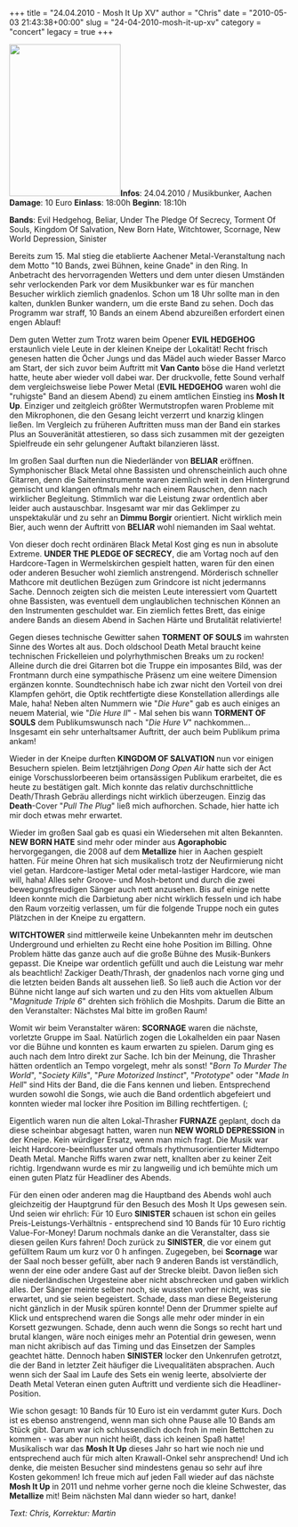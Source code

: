 +++
title = "24.04.2010 - Mosh It Up XV"
author = "Chris"
date = "2010-05-03 21:43:38+00:00"
slug = "24-04-2010-mosh-it-up-xv"
category = "concert"
legacy = true
+++

<img src="images//2010/05/2010-04-24-Mosh-It-Up-XV.jpg" alt="" title="2010-04-24 - Mosh It Up XV" width="200" height="273" class="coverImg" />**Infos**:
24.04.2010 / Musikbunker, Aachen
**Damage**: 10 Euro
**Einlass**: 18:00h
**Beginn**: 18:10h

**Bands**:
Evil Hedgehog, Beliar, Under The Pledge Of Secrecy, Torment Of Souls, Kingdom Of Salvation, New Born Hate, Witchtower, Scornage, New World Depression, Sinister


Bereits zum 15. Mal stieg die etablierte Aachener Metal-Veranstaltung nach dem Motto "10 Bands, zwei Bühnen, keine Gnade" in den Ring. In Anbetracht des hervorragenden Wetters und dem unter diesen Umständen sehr verlockenden Park vor dem Musikbunker war es für manchen Besucher wirklich ziemlich gnadenlos. Schon um 18 Uhr sollte man in den kalten, dunklen Bunker wandern, um die erste Band zu sehen. Doch das Programm war straff, 10 Bands an einem Abend abzureißen erfordert einen engen Ablauf!

Dem guten Wetter zum Trotz waren beim Opener **EVIL HEDGEHOG** erstaunlich viele Leute in der kleinen Kneipe der Lokalität! Recht frisch genesen hatten die Öcher Jungs und das Mädel auch wieder Basser Marco am Start, der sich zuvor beim Auftritt mit **Van Canto** böse die Hand verletzt hatte, heute aber wieder voll dabei war. Der druckvolle, fette Sound verhalf dem vergleichsweise liebe Power Metal (**EVIL HEDGEHOG** waren wohl die "ruhigste" Band an diesem Abend) zu einem amtlichen Einstieg ins **Mosh It Up**. Einziger und zeitgleich größter Wermutstropfen waren Probleme mit den Mikrophonen, die den Gesang leicht verzerrt und knarzig klingen ließen. Im Vergleich zu früheren Auftritten muss man der Band ein starkes Plus an Souveränität attestieren, so dass sich zusammen mit der gezeigten Spielfreude ein sehr gelungener Auftakt bilanzieren lässt.

Im großen Saal durften nun die Niederländer von **BELIAR** eröffnen. Symphonischer Black Metal ohne Bassisten und ohrenscheinlich auch ohne Gitarren, denn die Saiteninstrumente waren ziemlich weit in den Hintergrund gemischt und klangen oftmals mehr nach einem Rauschen, denn nach wirklicher Begleitung. Stimmlich war die Leistung zwar ordentlich aber leider auch austauschbar. Insgesamt war mir das Geklimper zu unspektakulär und zu sehr an **Dimmu Borgir** orientiert. Nicht wirklich mein Bier, auch wenn der Auftritt von **BELIAR** wohl niemanden im Saal wehtat.

Von dieser doch recht ordinären Black Metal Kost ging es nun in absolute Extreme. **UNDER THE PLEDGE OF SECRECY**, die am Vortag noch auf den Hardcore-Tagen in Wermelskirchen gespielt hatten, waren für den einen oder anderen Besucher wohl ziemlich anstrengend. Mörderisch schneller Mathcore mit deutlichen Bezügen zum Grindcore ist nicht jedermanns Sache. Dennoch zeigten sich die meisten Leute interessiert vom Quartett ohne Bassisten, was eventuell dem unglaublichen technischen Können an den Instrumenten geschuldet war. Ein ziemlich fettes Brett, das einige andere Bands an diesem Abend in Sachen Härte und Brutalität relativierte!

Gegen dieses technische Gewitter sahen **TORMENT OF SOULS** im wahrsten Sinne des Wortes alt aus. Doch oldschool Death Metal braucht keine technischen Frickelleien und polyrhythmischen Breaks um zu rocken! Alleine durch die drei Gitarren bot die Truppe ein imposantes Bild, was der Frontmann durch eine sympathische Präsenz um eine weitere Dimension ergänzen konnte. Soundtechnisch habe ich zwar nicht den Vorteil von drei Klampfen gehört, die Optik rechtfertigte diese Konstellation allerdings alle Male, haha!
Neben alten Nummern wie "_Die Hure_" gab es auch einiges an neuem Material, wie "_Die Hure II_" - Mal sehen bis wann **TORMENT OF SOULS** dem Publikumswunsch nach "_Die Hure V_" nachkommen...
Insgesamt ein sehr unterhaltsamer Auftritt, der auch beim Publikum prima ankam!

Wieder in der Kneipe durften **KINGDOM OF SALVATION** nun vor einigen Besuchern spielen. Beim letztjährigen _Dong Open Air_ hatte sich der Act einige Vorschusslorbeeren beim ortansässigen Publikum erarbeitet, die es heute zu bestätigen galt.
Mich konnte das relativ durchschnittliche Death/Thrash Gebräu allerdings nicht wirklich überzeugen. Einzig das **Death**-Cover "_Pull The Plug_" ließ mich aufhorchen. Schade, hier hatte ich mir doch etwas mehr erwartet.

Wieder im großen Saal gab es quasi ein Wiedersehen mit alten Bekannten. **NEW BORN HATE** sind mehr oder minder aus **Agoraphobic** hervorgegangen, die 2008 auf dem **Metallize** hier in Aachen gespielt hatten. Für meine Ohren hat sich musikalisch trotz der Neufirmierung nicht viel getan. Hardcore-lastiger Metal oder metal-lastiger Hardcore, wie man will, haha! Alles sehr Groove- und Mosh-betont und durch die zwei bewegungsfreudigen Sänger auch nett anzusehen. Bis auf einige nette Ideen konnte mich die Darbietung aber nicht wirklich fesseln und ich habe den Raum vorzeitig verlassen, um für die folgende Truppe noch ein gutes Plätzchen in der Kneipe zu ergattern.

**WITCHTOWER** sind mittlerweile keine Unbekannten mehr im deutschen Underground und erhielten zu Recht eine hohe Position im Billing. Ohne Problem hätte das ganze auch auf die große Bühne des Musik-Bunkers gepasst. Die Kneipe war ordentlich gefüllt und auch die Leistung war mehr als beachtlich! Zackiger Death/Thrash, der gnadenlos nach vorne ging und die letzten beiden Bands alt aussehen ließ. So ließ auch die Action vor der Bühne nicht lange auf sich warten und zu den Hits vom aktuellen Album "_Magnitude Triple 6_" drehten sich fröhlich die Moshpits. Darum die Bitte an den Veranstalter: Nächstes Mal bitte im großen Raum!

Womit wir beim Veranstalter wären: **SCORNAGE** waren die nächste, vorletzte Gruppe im Saal. Natürlich zogen die Lokalhelden ein paar Nasen vor die Bühne und konnten es kaum erwarten zu spielen. Darum ging es auch nach dem Intro direkt zur Sache. Ich bin der Meinung, die Thrasher hätten ordentlich an Tempo vorgelegt, mehr als sonst!
"_Born To Murder The World_", "_Society Kills_", "_Pure Motorized Instinct_", "_Prototype_" oder "_Made In Hell_" sind Hits der Band, die die Fans kennen und lieben. Entsprechend wurden sowohl die Songs, wie auch die Band ordentlich abgefeiert und konnten wieder mal locker ihre Position im Billing rechtfertigen. (;

Eigentlich waren nun die alten Lokal-Thrasher **FURNAZE** geplant, doch da diese scheinbar abgesagt hatten, waren nun **NEW WORLD DEPRESSION** in der Kneipe. Kein würdiger Ersatz, wenn man mich fragt. Die Musik war leicht Hardcore-beeinflusster und oftmals rhythmusorientierter Midtempo Death Metal. Manche Riffs waren zwar nett, knallten aber zu keiner Zeit richtig. Irgendwann wurde es mir zu langweilig und ich bemühte mich um einen guten Platz für Headliner des Abends.

Für den einen oder anderen mag die Hauptband des Abends wohl auch gleichzeitig der Hauptgrund für den Besuch des Mosh It Ups gewesen sein. Und seien wir ehrlich: Für 10 Euro **SINISTER** schauen ist schon ein geiles Preis-Leistungs-Verhältnis - entsprechend sind 10 Bands für 10 Euro richtig Value-For-Money! Darum nochmals danke an die Veranstalter, dass sie diesen geilen Kurs fahren!
Doch zurück zu **SINISTER**, die vor einem gut gefülltem Raum um kurz vor 0 h anfingen. Zugegeben, bei **Scornage** war der Saal noch besser gefüllt, aber nach 9 anderen Bands ist verständlich, wenn der eine oder andere Gast auf der Strecke bleibt. Davon ließen sich die niederländischen Urgesteine aber nicht abschrecken und gaben wirklich alles. Der Sänger meinte selber noch, sie wussten vorher nicht, was sie erwartet, und sie seien begeistert. Schade, dass man diese Begeisterung nicht gänzlich in der Musik spüren konnte! Denn der Drummer spielte auf Klick und entsprechend waren die Songs alle mehr oder minder in ein Korsett gezwungen. Schade, denn auch wenn die Songs so recht hart und brutal klangen, wäre noch einiges mehr an Potential drin gewesen, wenn man nicht akribisch auf das Timing und das Einsetzen der Samples geachtet hätte.
Dennoch haben **SINISTER** locker den Unkenrufen getrotzt, die der Band in letzter Zeit häufiger die Livequalitäten absprachen. Auch wenn sich der Saal im Laufe des Sets ein wenig leerte, absolvierte der Death Metal Veteran einen guten Auftritt und verdiente sich die Headliner-Position.

Wie schon gesagt: 10 Bands für 10 Euro ist ein verdammt guter Kurs. Doch ist es ebenso anstrengend, wenn man sich ohne Pause alle 10 Bands am Stück gibt. Darum war ich schlussendlich doch froh in mein Bettchen zu kommen - was aber nun nicht heißt, dass ich keinen Spaß hatte! Musikalisch war das **Mosh It Up** dieses Jahr so hart wie noch nie und entsprechend auch für mich alten Krawall-Onkel sehr ansprechend! Und ich denke, die meisten Besucher sind mindestens genau so sehr auf ihre Kosten gekommen!
Ich freue mich auf jeden Fall wieder auf das nächste **Mosh It Up** in 2011 und nehme vorher gerne noch die kleine Schwester, das **Metallize** mit! Beim nächsten Mal dann wieder so hart, danke!


_Text: Chris, Korrektur: Martin_
